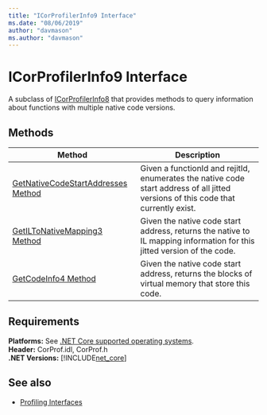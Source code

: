 ```yaml
---
title: "ICorProfilerInfo9 Interface"
ms.date: "08/06/2019"
author: "davmason"
ms.author: "davmason"
---
```

# ICorProfilerInfo9 Interface

A subclass of [ICorProfilerInfo8](icorprofilerinfo8-interface.md) that provides methods to query information about functions with multiple native code versions.  

## Methods  

| Method|Description|  
| ------------|-----------------|  
|[GetNativeCodeStartAddresses Method](icorprofilerinfo9-getnativecodestartaddresses-method.md)| Given a functionId and rejitId, enumerates the native code start address of all jitted versions of this code that currently exist. |
|[GetILToNativeMapping3 Method](icorprofilerinfo9-getiltonativemapping3-method.md)| Given the native code start address, returns the native to IL mapping information for this jitted version of the code. |
|[GetCodeInfo4 Method](icorprofilerinfo9-getcodeinfo4-method.md)| Given the native code start address, returns the blocks of virtual memory that store this code. |

## Requirements  
**Platforms:** See [.NET Core supported operating systems](../../../core/install/dependencies.md?pivots=os-windows).  
**Header:** CorProf.idl, CorProf.h  
**.NET Versions:** [!INCLUDE[net_core](../../../../includes/net-core-22-md.md)]  

## See also

- [Profiling Interfaces](profiling-interfaces.md)
